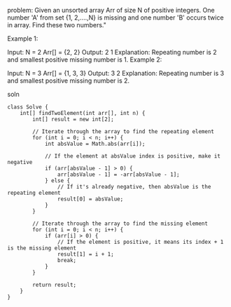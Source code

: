 problem:
Given an unsorted array Arr of size N of positive integers. One number 'A' from set {1, 2,....,N} is missing and one number 'B' occurs twice in array. Find these two numbers."

Example 1:

Input:
N = 2
Arr[] = {2, 2}
Output: 2 1
Explanation: Repeating number is 2 and 
smallest positive missing number is 1.
Example 2:

Input:
N = 3
Arr[] = {1, 3, 3}
Output: 3 2
Explanation: Repeating number is 3 and 
smallest positive missing number is 2.



soln
```
class Solve {
    int[] findTwoElement(int arr[], int n) {
        int[] result = new int[2];
        
        // Iterate through the array to find the repeating element
        for (int i = 0; i < n; i++) {
            int absValue = Math.abs(arr[i]);
            
            // If the element at absValue index is positive, make it negative
            if (arr[absValue - 1] > 0) {
                arr[absValue - 1] = -arr[absValue - 1];
            } else {
                // If it's already negative, then absValue is the repeating element
                result[0] = absValue;
            }
        }
        
        // Iterate through the array to find the missing element
        for (int i = 0; i < n; i++) {
            if (arr[i] > 0) {
                // If the element is positive, it means its index + 1 is the missing element
                result[1] = i + 1;
                break;
            }
        }
        
        return result;
    }
}

```